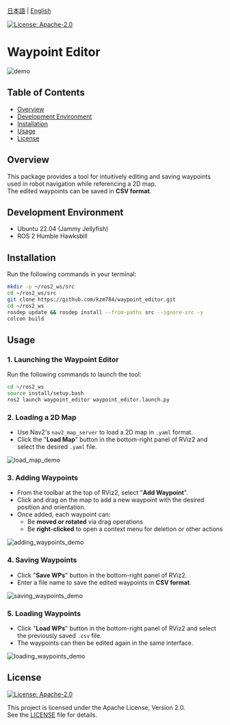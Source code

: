 [日本語](README.ja.md) | [English](README.md)

[![License: Apache-2.0](https://img.shields.io/badge/License-Apache%202.0-blue.svg)](LICENSE)

# Waypoint Editor

![demo](https://raw.github.com/wiki/kzm784/waypoint_editor/images/waypoint_editor_demo.gif)

## Table of Contents
- [Overview](#overview)
- [Development Environment](#development-environment)
- [Installation](#installation)
- [Usage](#usage)
- [License](#License)


## Overview
This package provides a tool for intuitively editing and saving waypoints used in robot navigation while referencing a 2D map.  
The edited waypoints can be saved in **CSV format**.


## Development Environment
- Ubuntu 22.04 (Jammy Jellyfish)
- ROS 2 Humble Hawksbill


## Installation
Run the following commands in your terminal:

```bash
mkdir -p ~/ros2_ws/src
cd ~/ros2_ws/src
git clone https://github.com/kzm784/waypoint_editor.git
cd ~/ros2_ws
rosdep update && rosdep install --from-paths src --ignore-src -y
colcon build
```

## Usage
### 1. Launching the Waypoint Editor  
Run the following commands to launch the tool:

```bash
cd ~/ros2_ws
source install/setup.bash
ros2 launch waypoint_editor waypoint_editor.launch.py
```

### 2. Loading a 2D Map  
- Use Nav2's `nav2_map_server` to load a 2D map in `.yaml` format.  
- Click the "**Load Map**" button in the bottom-right panel of RViz2 and select the desired `.yaml` file.

![load_map_demo](https://raw.github.com/wiki/kzm784/waypoint_editor/images/loading_2d_map_demo.gif)


### 3. Adding Waypoints  
- From the toolbar at the top of RViz2, select "**Add Waypoint**".  
- Click and drag on the map to add a new waypoint with the desired position and orientation.  
- Once added, each waypoint can:
  - Be **moved or rotated** via drag operations
  - Be **right-clicked** to open a context menu for deletion or other actions

![adding_waypoints_demo](https://raw.github.com/wiki/kzm784/waypoint_editor/images/Adding_waypoints_demo.gif)


### 4. Saving Waypoints  
- Click "**Save WPs**" button in the bottom-right panel of RViz2.  
- Enter a file name to save the edited waypoints in **CSV format**.

![saving_waypoints_demo](https://raw.github.com/wiki/kzm784/waypoint_editor/images/saving_waypoints.gif)


### 5. Loading Waypoints  
- Click "**Load WPs**" button in the bottom-right panel of RViz2 and select the previously saved `.csv` file.  
- The waypoints can then be edited again in the same interface.

![loading_waypoints_demo](https://raw.github.com/wiki/kzm784/waypoint_editor/images/loading_waypoints.gif)


## License
[![License: Apache-2.0](https://img.shields.io/badge/License-Apache%202.0-blue.svg)](LICENSE)

This project is licensed under the Apache License, Version 2.0.  
See the [LICENSE](LICENSE) file for details.